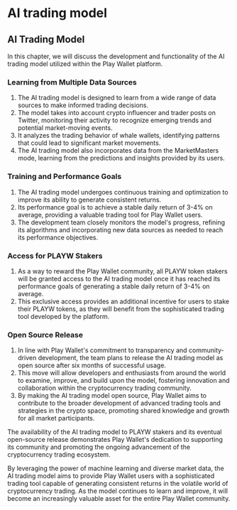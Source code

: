# AI trading model

## AI Trading Model

In this chapter, we will discuss the development and functionality of the AI trading model utilized within the Play Wallet platform.

### Learning from Multiple Data Sources

1. The AI trading model is designed to learn from a wide range of data sources to make informed trading decisions.
2. The model takes into account crypto influencer and trader posts on Twitter, monitoring their activity to recognize emerging trends and potential market-moving events.
3. It analyzes the trading behavior of whale wallets, identifying patterns that could lead to significant market movements.
4. The AI trading model also incorporates data from the MarketMasters mode, learning from the predictions and insights provided by its users.

### Training and Performance Goals

1. The AI trading model undergoes continuous training and optimization to improve its ability to generate consistent returns.
2. Its performance goal is to achieve a stable daily return of 3-4% on average, providing a valuable trading tool for Play Wallet users.
3. The development team closely monitors the model's progress, refining its algorithms and incorporating new data sources as needed to reach its performance objectives.

### Access for PLAYW Stakers

1. As a way to reward the Play Wallet community, all PLAYW token stakers will be granted access to the AI trading model once it has reached its performance goals of generating a stable daily return of 3-4% on average.
2. This exclusive access provides an additional incentive for users to stake their PLAYW tokens, as they will benefit from the sophisticated trading tool developed by the platform.

### Open Source Release

1. In line with Play Wallet's commitment to transparency and community-driven development, the team plans to release the AI trading model as open source after six months of successful usage.
2. This move will allow developers and enthusiasts from around the world to examine, improve, and build upon the model, fostering innovation and collaboration within the cryptocurrency trading community.
3. By making the AI trading model open source, Play Wallet aims to contribute to the broader development of advanced trading tools and strategies in the crypto space, promoting shared knowledge and growth for all market participants.

The availability of the AI trading model to PLAYW stakers and its eventual open-source release demonstrates Play Wallet's dedication to supporting its community and promoting the ongoing advancement of the cryptocurrency trading ecosystem.

By leveraging the power of machine learning and diverse market data, the AI trading model aims to provide Play Wallet users with a sophisticated trading tool capable of generating consistent returns in the volatile world of cryptocurrency trading. As the model continues to learn and improve, it will become an increasingly valuable asset for the entire Play Wallet community.

